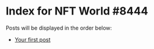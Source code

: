 # Index for NFT World #8444
Posts will be displayed in the order below:

- [Your first post](./001-first.md)

